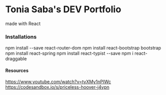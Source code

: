 # Tonia Saba's DEV Portfolio 
made with React

### Installations
npm install --save react-router-dom
npm install react-bootstrap bootstrap
npm install react-spring
npm install react-typist --save
npm i react-draggable


#### Resources 
https://www.youtube.com/watch?v=tyXMy1nPIWc
https://codesandbox.io/s/priceless-hoover-j4vpn
